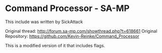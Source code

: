 # Command Processor - SA-MP

This include was written by SickAttack

Original thread: http://forum.sa-mp.com/showthread.php?t=618661
Original Repository: https://github.com/Kevin-Reinke/Command_Processor

This is a modified version of it that includes flags.
